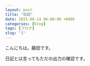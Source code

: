 ```yaml
---
layout: post
title: "日記"
date: 2025-08-14 06:00:00 +0900
categories: [blog]
tags: [ブログ]
slug: "1"
---
```


こんにちは。藤田です。

日記とは言ってもただの出力の確認です。
